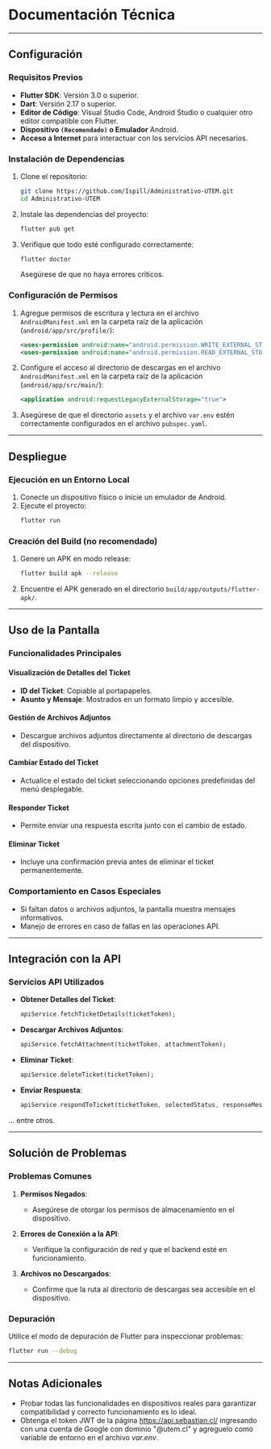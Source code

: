 # Documentación Técnica

---

## Configuración

### Requisitos Previos
- **Flutter SDK**: Versión 3.0 o superior.
- **Dart**: Versión 2.17 o superior.
- **Editor de Código**: Visual Studio Code, Android Studio o cualquier otro editor compatible con Flutter.
- **Dispositivo `(Recomendado)` o Emulador** Android.
- **Acceso a Internet** para interactuar con los servicios API necesarios.

### Instalación de Dependencias

1. Clone el repositorio:
   ```bash
   git clone https://github.com/Ispill/Administrativo-UTEM.git
   cd Administrativo-UTEM
   ```

2. Instale las dependencias del proyecto:
   ```bash
   flutter pub get
   ```

3. Verifique que todo esté configurado correctamente:
   ```bash
   flutter doctor
   ```
   Asegúrese de que no haya errores críticos.

### Configuración de Permisos

1. Agregue permisos de escritura y lectura en el archivo `AndroidManifest.xml` en la carpeta raíz de la aplicación (`android/app/src/profile/`):
   ```xml
   <uses-permission android:name="android.permission.WRITE_EXTERNAL_STORAGE" />
   <uses-permission android:name="android.permission.READ_EXTERNAL_STORAGE" />
   ```

2. Configure el acceso al directorio de descargas en el archivo `AndroidManifest.xml` en la carpeta raíz de la aplicación (`android/app/src/main/`):
   ```xml
   <application android:requestLegacyExternalStorage="true">
   ```

3. Asegúrese de que el directorio `assets` y el archivo `var.env` estén correctamente configurados en el archivo `pubspec.yaml`.

---

## Despliegue

### Ejecución en un Entorno Local

1. Conecte un dispositivo físico o inicie un emulador de Android.
2. Ejecute el proyecto:
   ```bash
   flutter run
   ```

### Creación del Build (no recomendado)

1. Genere un APK en modo release:
   ```bash
   flutter build apk --release
   ```
2. Encuentre el APK generado en el directorio `build/app/outputs/flutter-apk/`.

---

## Uso de la Pantalla

### Funcionalidades Principales

#### Visualización de Detalles del Ticket
- **ID del Ticket**: Copiable al portapapeles.
- **Asunto y Mensaje**: Mostrados en un formato limpio y accesible.

#### Gestión de Archivos Adjuntos
- Descargue archivos adjuntos directamente al directorio de descargas del dispositivo.

#### Cambiar Estado del Ticket
- Actualice el estado del ticket seleccionando opciones predefinidas del menú desplegable.

#### Responder Ticket
- Permite enviar una respuesta escrita junto con el cambio de estado.

#### Eliminar Ticket
- Incluye una confirmación previa antes de eliminar el ticket permanentemente.

### Comportamiento en Casos Especiales
- Si faltan datos o archivos adjuntos, la pantalla muestra mensajes informativos.
- Manejo de errores en caso de fallas en las operaciones API.

---

## Integración con la API

### Servicios API Utilizados
- **Obtener Detalles del Ticket**:
  ```dart
  apiService.fetchTicketDetails(ticketToken);
  ```
- **Descargar Archivos Adjuntos**:
  ```dart
  apiService.fetchAttachment(ticketToken, attachmentToken);
  ```
- **Eliminar Ticket**:
  ```dart
  apiService.deleteTicket(ticketToken);
  ```
- **Enviar Respuesta**:
  ```dart
  apiService.respondToTicket(ticketToken, selectedStatus, responseMessage);
  ```
... entre otros.

---

## Solución de Problemas

### Problemas Comunes
1. **Permisos Negados**:
   - Asegúrese de otorgar los permisos de almacenamiento en el dispositivo.

2. **Errores de Conexión a la API**:
   - Verifique la configuración de red y que el backend esté en funcionamiento.

3. **Archivos no Descargados**:
   - Confirme que la ruta al directorio de descargas sea accesible en el dispositivo.

### Depuración
Utilice el modo de depuración de Flutter para inspeccionar problemas:
```bash
flutter run --debug
```

---

## Notas Adicionales
- Probar todas las funcionalidades en dispositivos reales para garantizar compatibilidad y correcto funcionamiento es lo ideal.
- Obtenga el token JWT de la página https://api.sebastian.cl/ ingresando con una cuenta de Google con dominio "@utem.cl" y agreguelo como variable de entorno en el archivo *var.env*.
